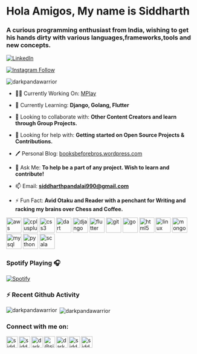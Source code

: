 <h1 align="left">Hola Amigos, My name is Siddharth</h1>
<h3 align="left">A curious programming enthusiast from India, wishing to get his hands dirty with various languages,frameworks,tools and new concepts.</h3>

[![LinkedIn](https://img.shields.io/badge/linkedin-%230077B5.svg?&style=for-the-badge&logo=linkedin&logoColor=white)](https://linkedin.com/in/siddharth-pandalai-3712b215a)

[![Instagram Follow](https://img.shields.io/badge/instagram-%23E4405F.svg?&style=for-the-badge&logo=instagram&logoColor=white)](https://instagram.com/darkpandawarrior)

<p align="left"> <img src="https://komarev.com/ghpvc/?username=darkpandawarrior" alt="darkpandawarrior" /> </p>

- 👨‍💻 Currently Working On: [MPlay](https://github.com/darkpandawarrior/MPlay)

- 🌱 Currently Learning: **Django, Golang, Flutter**

- 👯 Looking to collaborate with: **Other Content Creators and learn through Group Projects.**

- 🤝 Looking for help with: **Getting started on Open Source Projects & Contributions.**

- 🖊 Personal Blog: [booksbeforebros.wordpress.com](booksbeforebros.wordpress.com)

- 💬 Ask Me: **To help be a part of any project. Wish to learn and contribute!**

- 📫 Email: **siddharthpandalai990@gmail.com**

- ⚡ Fun Fact: **Avid Otaku and Reader with a penchant for Writing and racking my brains over Chess and Coffee.**

<p align="left"><img src="https://devicons.github.io/devicon/devicon.git/icons/amazonwebservices/amazonwebservices-original-wordmark.svg" alt="aws" width="40" height="40"/> <img src="https://devicons.github.io/devicon/devicon.git/icons/cplusplus/cplusplus-original.svg" alt="cplusplus" width="40" height="40"/> <img src="https://devicons.github.io/devicon/devicon.git/icons/css3/css3-original-wordmark.svg" alt="css3" width="40" height="40"/> <img src="https://www.vectorlogo.zone/logos/dartlang/dartlang-icon.svg" alt="dart" width="40" height="40"/> <img src="https://devicons.github.io/devicon/devicon.git/icons/django/django-original.svg" alt="django" width="40" height="40"/> <img src="https://www.vectorlogo.zone/logos/flutterio/flutterio-icon.svg" alt="flutter" width="40" height="40"/> <img src="https://www.vectorlogo.zone/logos/git-scm/git-scm-icon.svg" alt="git" width="40" height="40"/> <img src="https://devicons.github.io/devicon/devicon.git/icons/go/go-original.svg" alt="go" width="40" height="40"/> <img src="https://devicons.github.io/devicon/devicon.git/icons/html5/html5-original-wordmark.svg" alt="html5" width="40" height="40"/> <img src="https://devicons.github.io/devicon/devicon.git/icons/linux/linux-original.svg" alt="linux" width="40" height="40"/> <img src="https://devicons.github.io/devicon/devicon.git/icons/mongodb/mongodb-original-wordmark.svg" alt="mongodb" width="40" height="40"/> <img src="https://devicons.github.io/devicon/devicon.git/icons/mysql/mysql-original-wordmark.svg" alt="mysql" width="40" height="40"/> <img src="https://devicons.github.io/devicon/devicon.git/icons/python/python-original.svg" alt="python" width="40" height="40"/> <img src="https://devicons.github.io/devicon/devicon.git/icons/scala/scala-original-wordmark.svg" alt="scala" width="40" height="40"/></p>

### Spotify Playing 🎧
[![Spotify](https://git-activity-git-master.darkpandawarrior.vercel.app/api/spotify)](https://open.spotify.com/user/31sl3ad37ctw7wbwvhbgvawiozme)


### :zap: Recent Github Activity
<!--START_SECTION:activity-->



<p><img align="left" src="https://github-readme-stats.vercel.app/api/top-langs/?username=darkpandawarrior&layout=compact&hide=html" alt="darkpandawarrior" /></p>

<p>&nbsp;<img align="center" src="https://github-readme-stats.vercel.app/api?username=darkpandawarrior&show_icons=true" alt="darkpandawarrior" /></p>

### Connect with me on:

<p align="left">
<a href="https://linkedin.com/in/siddharth-pandalai-3712b215a" target="blank"><img align="left" src="https://cdn.jsdelivr.net/npm/simple-icons@3.0.1/icons/linkedin.svg" alt="siddharth-pandalai-3712b215a" height="30" width="30" /></a>
<a href="https://stackoverflow.com/users/12678663/siddharth-pandalai" target="blank"><img align="left" src="https://cdn.jsdelivr.net/npm/simple-icons@3.0.1/icons/stackoverflow.svg" alt="siddharth-pandalai" height="30" width="30" /></a>
<a href="https://instagram.com/darkpandawarrior" target="blank"><img align="left" src="https://cdn.jsdelivr.net/npm/simple-icons@3.0.1/icons/instagram.svg" alt="darkpandawarrior" height="30" width="30" /></a>
<a href="https://medium.com/@siddharthpandalai990" target="blank"><img align="left" src="https://cdn.jsdelivr.net/npm/simple-icons@3.0.1/icons/medium.svg" alt="@siddharthpandalai990" height="30" width="30" /></a>
<a href="https://www.hackerrank.com/darkpandawarrior" target="blank"><img align="left" src="https://cdn.jsdelivr.net/npm/simple-icons@3.0.1/icons/hackerrank.svg" alt="darkpandawarrior" height="30" width="30" /></a>
<a href="https://www.leetcode.com/siddharthpandalai990" target="blank"><img align="left" src="https://cdn.jsdelivr.net/npm/simple-icons@3.0.1/icons/leetcode.svg" alt="siddharthpandalai990" height="30" width="30" /></a>
<a href="https://auth.geeksforgeeks.org/user/siddharthpandalai/profile" target="blank"><img align="left" src="https://cdn.jsdelivr.net/npm/simple-icons@3.0.1/icons/geeksforgeeks.svg" alt="siddharthpandalai" height="30" width="30" /></a>
</p>
